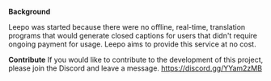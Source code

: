 **Background**


Leepo was started because there were no offline, real-time, translation programs that would generate closed captions for users that didn't require ongoing payment for usage. Leepo aims to provide this service at no cost.

**Contribute**
If you would like to contribute to the development of this project, please join the Discord and leave a message. https://discord.gg/YYam2zMB
